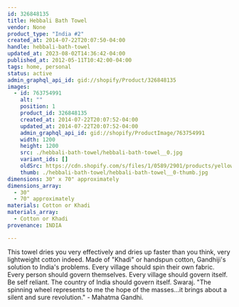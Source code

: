```yaml
---
id: 326848135
title: Hebbali Bath Towel
vendor: None
product_type: "India #2"
created_at: 2014-07-22T20:07:50-04:00
handle: hebbali-bath-towel
updated_at: 2023-08-02T14:36:42-04:00
published_at: 2012-05-11T10:42:00-04:00
tags: home, personal
status: active
admin_graphql_api_id: gid://shopify/Product/326848135
images:
  - id: 763754991
    alt: ""
    position: 1
    product_id: 326848135
    created_at: 2014-07-22T20:07:52-04:00
    updated_at: 2014-07-22T20:07:52-04:00
    admin_graphql_api_id: gid://shopify/ProductImage/763754991
    width: 1200
    height: 1200
    src: ./hebbali-bath-towel/hebbali-bath-towel__0.jpg
    variant_ids: []
    oldSrc: https://cdn.shopify.com/s/files/1/0589/2901/products/yellow-hebali-towel.jpeg?v=1406074072
    thumb: ./hebbali-bath-towel/hebbali-bath-towel__0-thumb.jpg
dimensions: 30" x 70" approximately
dimensions_array:
  - 30"
  - 70" approximately
materials: Cotton or Khadi
materials_array:
  - Cotton or Khadi
provenance: INDIA

---
```


This towel dries you very effectively and dries up faster than you think, very lightweight cotton indeed. Made of "Khadi" or handspun cotton, Gandhiji's solution to India's problems. Every village should spin their own fabric. Every person should govern themselves. Every village should govern itself. Be self reliant. The country of India should govern itself. Swaraj. "The spinning wheel represents to me the hope of the masses…it brings about a silent and sure revolution." - Mahatma Gandhi.